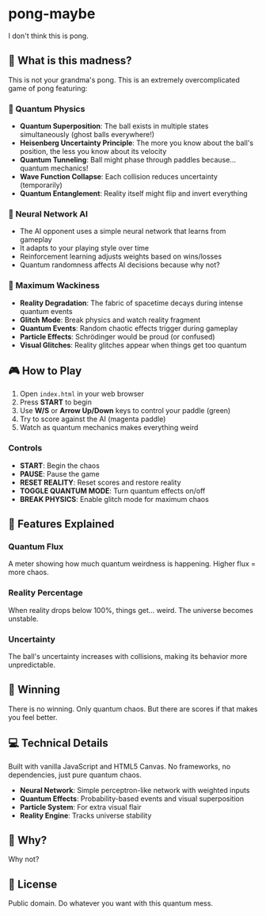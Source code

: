 # pong-maybe
I don't think this is pong.

## 🌌 What is this madness?

This is not your grandma's pong. This is an extremely overcomplicated game of pong featuring:

### 🔬 Quantum Physics
- **Quantum Superposition**: The ball exists in multiple states simultaneously (ghost balls everywhere!)
- **Heisenberg Uncertainty Principle**: The more you know about the ball's position, the less you know about its velocity
- **Quantum Tunneling**: Ball might phase through paddles because... quantum mechanics!
- **Wave Function Collapse**: Each collision reduces uncertainty (temporarily)
- **Quantum Entanglement**: Reality itself might flip and invert everything

### 🧠 Neural Network AI
- The AI opponent uses a simple neural network that learns from gameplay
- It adapts to your playing style over time
- Reinforcement learning adjusts weights based on wins/losses
- Quantum randomness affects AI decisions because why not?

### 🎪 Maximum Wackiness
- **Reality Degradation**: The fabric of spacetime decays during intense quantum events
- **Glitch Mode**: Break physics and watch reality fragment
- **Quantum Events**: Random chaotic effects trigger during gameplay
- **Particle Effects**: Schrödinger would be proud (or confused)
- **Visual Glitches**: Reality glitches appear when things get too quantum

## 🎮 How to Play

1. Open `index.html` in your web browser
2. Press **START** to begin
3. Use **W/S** or **Arrow Up/Down** keys to control your paddle (green)
4. Try to score against the AI (magenta paddle)
5. Watch as quantum mechanics makes everything weird

### Controls
- **START**: Begin the chaos
- **PAUSE**: Pause the game
- **RESET REALITY**: Reset scores and restore reality
- **TOGGLE QUANTUM MODE**: Turn quantum effects on/off
- **BREAK PHYSICS**: Enable glitch mode for maximum chaos

## 🤯 Features Explained

### Quantum Flux
A meter showing how much quantum weirdness is happening. Higher flux = more chaos.

### Reality Percentage
When reality drops below 100%, things get... weird. The universe becomes unstable.

### Uncertainty
The ball's uncertainty increases with collisions, making its behavior more unpredictable.

## 🎯 Winning

There is no winning. Only quantum chaos. But there are scores if that makes you feel better.

## 💻 Technical Details

Built with vanilla JavaScript and HTML5 Canvas. No frameworks, no dependencies, just pure quantum chaos.

- **Neural Network**: Simple perceptron-like network with weighted inputs
- **Quantum Effects**: Probability-based events and visual superposition
- **Particle System**: For extra visual flair
- **Reality Engine**: Tracks universe stability

## 🤷 Why?

Why not?

## 📜 License

Public domain. Do whatever you want with this quantum mess. 
